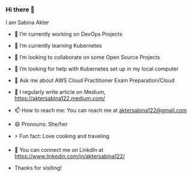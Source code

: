 ### Hi there 👋

I am Sabina Akter


- 🔭 I’m currently working on DevOps Projects
- 🌱 I’m currently learning Kubernetes
- 👯 I’m looking to collaborate on some Open Source Projects
- 🤔 I’m looking for help with Kubernetes set up in my local computer
- 💬 Ask me about AWS Cloud Practitioner Exam Preparation/Cloud
- 🌱 I regularly write article on Medium, https://aktersabina122.medium.com/
- 📫 How to reach me: You can reach me at aktersabina122@gmail.com
- 😄 Pronouns: She/her
- ⚡ Fun fact: Love cooking and traveling
- 👯 You can connect me on Linkdln at https://www.linkedin.com/in/aktersabina122/

- Thanks for visiting!

